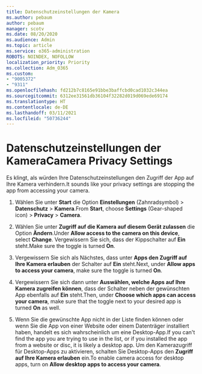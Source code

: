 ```yaml
---
title: Datenschutzeinstellungen der Kamera
ms.author: pebaum
author: pebaum
manager: scotv
ms.date: 08/20/2020
ms.audience: Admin
ms.topic: article
ms.service: o365-administration
ROBOTS: NOINDEX, NOFOLLOW
localization_priority: Priority
ms.collection: Adm_O365
ms.custom:
- "9005372"
- "9311"
ms.openlocfilehash: fd212b7c8165e91bbe3baffcbd0cad1032c344ea
ms.sourcegitcommit: 6312ee31561db36104f32282d019d069ede69174
ms.translationtype: HT
ms.contentlocale: de-DE
ms.lasthandoff: 03/11/2021
ms.locfileid: "50736244"
---
```

# <a name="camera-privacy-settings"></a><span data-ttu-id="e2582-102">Datenschutzeinstellungen der Kamera</span><span class="sxs-lookup"><span data-stu-id="e2582-102">Camera Privacy Settings</span></span>

<span data-ttu-id="e2582-103">Es klingt, als würden Ihre Datenschutzeinstellungen den Zugriff der App auf Ihre Kamera verhindern.</span><span class="sxs-lookup"><span data-stu-id="e2582-103">It sounds like your privacy settings are stopping the app from accessing your camera.</span></span>

1.  <span data-ttu-id="e2582-104">Wählen Sie unter **Start** die Option **Einstellungen** (Zahnradsymbol) > **Datenschutz** > **Kamera**.</span><span class="sxs-lookup"><span data-stu-id="e2582-104">From **Start**, choose **Settings** (Gear-shaped icon) > **Privacy** > **Camera**.</span></span>

2.  <span data-ttu-id="e2582-105">Wählen Sie unter **Zugriff auf die Kamera auf diesem Gerät zulassen** die Option **Ändern**.</span><span class="sxs-lookup"><span data-stu-id="e2582-105">Under **Allow access to the camera on this device**, select **Change**.</span></span> <span data-ttu-id="e2582-106">Vergewissern Sie sich, dass der Kippschalter auf **Ein** steht.</span><span class="sxs-lookup"><span data-stu-id="e2582-106">Make sure the toggle is turned **On**.</span></span>

3.  <span data-ttu-id="e2582-107">Vergewissern Sie sich als Nächstes, dass unter **Apps den Zugriff auf Ihre Kamera erlauben** der Schalter auf **Ein** steht.</span><span class="sxs-lookup"><span data-stu-id="e2582-107">Next, under **Allow apps to access your camera**, make sure the toggle is turned **On**.</span></span>

4.  <span data-ttu-id="e2582-108">Vergewissern Sie sich dann unter **Auswählen, welche Apps auf Ihre Kamera zugreifen können**, dass der Schalter neben der gewünschten App ebenfalls auf **Ein** steht.</span><span class="sxs-lookup"><span data-stu-id="e2582-108">Then, under **Choose which apps can access your camera**, make sure that the toggle next to your desired app is turned **On** as well.</span></span>

5.  <span data-ttu-id="e2582-109">Wenn Sie die gewünschte App nicht in der Liste finden können oder wenn Sie die App von einer Website oder einem Datenträger installiert haben, handelt es sich wahrscheinlich um eine Desktop-App.</span><span class="sxs-lookup"><span data-stu-id="e2582-109">If you can't find the app you are trying to use in the list, or if you installed the app from a website or disc, it is likely a desktop app.</span></span> <span data-ttu-id="e2582-110">Um den Kamerazugriff für Desktop-Apps zu aktivieren, schalten Sie Desktop-Apps den **Zugriff auf Ihre Kamera erlauben** ein.</span><span class="sxs-lookup"><span data-stu-id="e2582-110">To enable camera access for desktop apps, turn on **Allow desktop apps to access your camera**.</span></span>